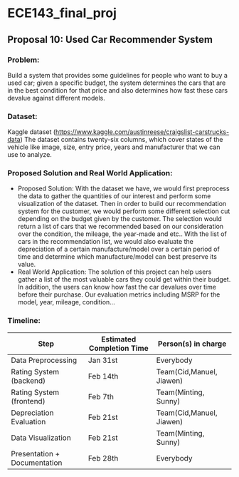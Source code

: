# ECE143_final_proj

## Proposal 10: Used Car Recommender System

### Problem: 
Build a system that provides some guidelines for people who want to buy a used car; given a specific budget, the system determines the cars that are in the best condition for that price and also determines how fast these cars devalue against different models.
### Dataset: 
Kaggle dataset (https://www.kaggle.com/austinreese/craigslist-carstrucks-data)
The dataset contains twenty-six columns, which cover states of the vehicle like image, size, entry price, years and manufacturer that we can use to analyze.
### Proposed Solution and Real World Application:
- Proposed Solution: With the dataset we have, we would first preprocess the data to gather the quantities of our interest and perform some visualization of the dataset. Then in order to build our recommendation system for the customer, we would perform some different selection cut depending on the budget given by the customer. The selection would return a list of cars that we recommended based on our consideration over the condition, the mileage, the year-made and etc.. With the list of cars in the recommendation list, we would also evaluate the depreciation of a certain manufacture/model over a certain period of time and determine which manufacture/model can best preserve its value.
- Real World Application: The solution of this project can help users gather a list of the most valuable cars they could get within their budget. In addition, the users can know how fast the car devalues over time before their purchase. Our evaluation metrics including MSRP for the model, year, mileage, condition… 

### Timeline:
|  Step                        | Estimated Completion Time | Person(s) in charge      |
|------------------------------|---------------------------|--------------------------|
| Data Preprocessing           | Jan 31st                  | Everybody                |
| Rating System (backend)      | Feb 14th                  | Team(Cid,Manuel, Jiawen) |
| Rating System (frontend)     | Feb 7th                   | Team(Minting, Sunny)     |
| Depreciation Evaluation      | Feb 21st                  | Team(Cid,Manuel, Jiawen) |
| Data Visualization           | Feb 21st                  | Team(Minting, Sunny)     |
| Presentation + Documentation | Feb 28th                  | Everybody                |

